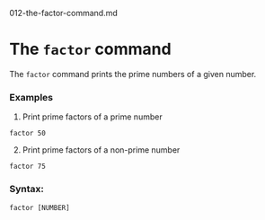 012-the-factor-command.md

# The `factor` command

The `factor` command prints the prime numbers of a given number.

### Examples

1. Print prime factors of a prime number

```
factor 50
```

2. Print prime factors of a non-prime number

```
factor 75
```

### Syntax:

```
factor [NUMBER]
```


